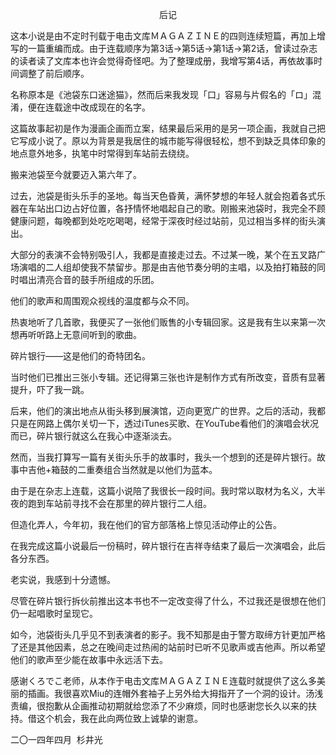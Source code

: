 <p align="center">后记</p>

这本小说是由不定时刊载于电击文库ＭＡＧＡＺＩＮＥ的四则连续短篇，再加上增写的一篇重编而成。由于连载顺序为第3话→第5话→第1话→第2话，曾读过杂志的读者读了文库本也许会觉得奇怪吧。为了整理成册，我增写第4话，再依故事时间调整了前后顺序。

名称原本是《池袋东口迷途猫》，然而后来我发现「口」容易与片假名的「ロ」混淆，便在连载途中改成现在的名字。

这篇故事起初是作为漫画企画而立案，结果最后采用的是另一项企画，我就自己把它写成小说了。原以为背景是我居住的城市能写得很轻松，想不到缺乏具体印象的地点意外地多，执笔中时常得到车站前去绕绕。

搬来池袋至今就要迈入第六年了。

过去，池袋是街头乐手的圣地。每当天色昏黄，满怀梦想的年轻人就会抱着各式乐器在车站出口边占好位置，各抒情怀地唱起自己的歌。刚搬来池袋时，我完全不顾健康问题，每晚都到处吃吃喝喝，经常于深夜时经过站前，见过相当多样的街头演出。

大部分的表演不会特别吸引人，我都是直接走过去。不过某一晚，某个在五叉路广场演唱的二人组却使我不禁留步。那是由吉他节奏分明的主唱，以及拍打箱鼓的同时唱出清亮合音的鼓手所组成的乐团。

他们的歌声和周围观众视线的温度都与众不同。

热衷地听了几首歌，我便买了一张他们贩售的小专辑回家。这是我有生以来第一次想再听听路上无意间听到的歌曲。

碎片银行——这是他们的奇特团名。

当时他们已推出三张小专辑。还记得第三张也许是制作方式有所改变，音质有显著提升，吓了我一跳。

后来，他们的演出地点从街头移到展演馆，迈向更宽广的世界。之后的活动，我都只是在网路上偶尔关切一下，透过iTunes买歌、在YouTube看他们的演唱会状况而已，碎片银行就这么在我心中逐渐淡去。

然而，当我打算写一篇有关街头乐手的故事时，我头一个想到的还是碎片银行。故事中吉他+箱鼓的二重奏组合当然就是以他们为蓝本。

由于是在杂志上连载，这篇小说陪了我很长一段时间。我时常以取材为名义，大半夜的跑到车站前寻找不会在那里的碎片银行二人组。

但造化弄人，今年初，我在他们的官方部落格上惊见活动停止的公告。

在我完成这篇小说最后一份稿时，碎片银行在吉祥寺结束了最后一次演唱会，此后各分东西。

老实说，我感到十分遗憾。

尽管在碎片银行拆伙前推出这本书也不一定改变得了什么，不过我还是很想在他们仍一起唱歌时呈现它。

如今，池袋街头几乎见不到表演者的影子。我不知那是由于警方取缔方针更加严格了还是其他因素，总之在晚间走过热闹的站前时已听不见歌声或吉他声。所以希望他们的歌声至少能在故事中永远活下去。

感谢くろでこ老师，从本作于电击文库ＭＡＧＡＺＩＮＥ连载时就提供了这么多美丽的插画。我很喜欢Miu的连帽外套袖子上另外给大拇指开了一个洞的设计。汤浅责编，很抱歉从企画推动初期就给您添了不少麻烦，同时也感谢您长久以来的扶持。借这个机会，我在此向两位致上诚挚的谢意。

二〇一四年四月  杉井光

